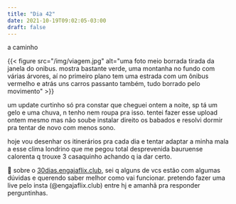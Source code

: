 ```yaml
---
title: "Dia 42"
date: 2021-10-19T09:02:05-03:00
draft: false
---
```


a caminho

{{< figure src="/img/viagem.jpg" alt="uma foto meio borrada tirada da janela do onibus. mostra bastante verde, uma montanha no fundo com várias árvores, aí no primeiro plano tem uma estrada com um ônibus vermelho e atrás uns carros passanto também, tudo borrado pelo movimento" >}}

um update curtinho só pra constar que cheguei ontem a noite, sp tá um gelo e uma chuva, n tenho nem roupa pra isso. tentei fazer esse upload ontem mesmo mas não soube instalar direito os babados e resolvi dormir pra tentar de novo com menos sono. 

hoje vou desenhar os itinerários pra cada dia e tentar adaptar a minha mala a esse clima londrino que me pegou total desprevenida bauruense calorenta q trouxe 3 casaquinho achando q ia dar certo. 

📌 sobre o [30dias.engajaflix.club](30dias.engajaflix.club), sei q alguns de vcs estão com algumas dúvidas e querendo saber melhor como vai funcionar. pretendo fazer uma live pelo insta (@engajaflix.club) entre hj e amanhã pra responder perguntinhas.